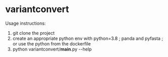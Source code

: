 # variantconvert

Usage instructions:
1) git clone the project
2) create an appropriate python env with python=3.8 ; panda and pyfasta ; or use the python from the dockerfile
3) python variantconvert/__main__.py --help
